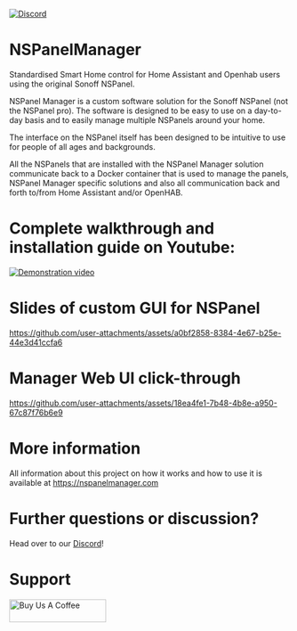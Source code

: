 [![Discord](https://img.shields.io/discord/1128437478261530675?logo=Discord&logoColor=%235865F2&label=Discord)](https://discord.gg/RwXvAH56fE)

# NSPanelManager
Standardised Smart Home control for Home Assistant and Openhab users using the original Sonoff NSPanel.

NSPanel Manager is a custom software solution for the Sonoff NSPanel (not the NSPanel pro). 
The software is designed to be easy to use on a day-to-day basis and to easily manage multiple NSPanels around 
your home. 

The interface on the NSPanel itself has been designed to be intuitive to use for people of all ages and backgrounds.

All the NSPanels that are installed with the NSPanel Manager solution communicate back to a Docker container that is 
used to manage the panels, NSPanel Manager specific solutions and also all communication back and forth to/from 
Home Assistant and/or OpenHAB.

# Complete walkthrough and installation guide on Youtube:
[![Demonstration video](https://img.youtube.com/vi/EzDDtguwFd4/0.jpg)](https://www.youtube.com/watch?v=EzDDtguwFd4)

# Slides of custom GUI for NSPanel
https://github.com/user-attachments/assets/a0bf2858-8384-4e67-b25e-44e3d41ccfa6

# Manager Web UI click-through
https://github.com/user-attachments/assets/18ea4fe1-7b48-4b8e-a950-67c87f76b6e9

# More information
All information about this project on how it works and how to use it is available at https://nspanelmanager.com

# Further questions or discussion?
Head over to our [Discord](https://discord.gg/RwXvAH56fE)!

# Support
<a href="https://www.buymeacoffee.com/nspanelmanager" target="_blank"><img src="https://cdn.buymeacoffee.com/buttons/default-orange.png" alt="Buy Us A Coffee" height="41" width="174"></a>
